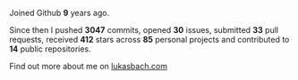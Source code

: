 Joined Github **9** years ago.

Since then I pushed **3047** commits, opened **30** issues, submitted **33** pull requests, received **412** stars across **85** personal projects and contributed to **14** public repositories.

Find out more about me on [lukasbach.com](https://lukasbach.com)
